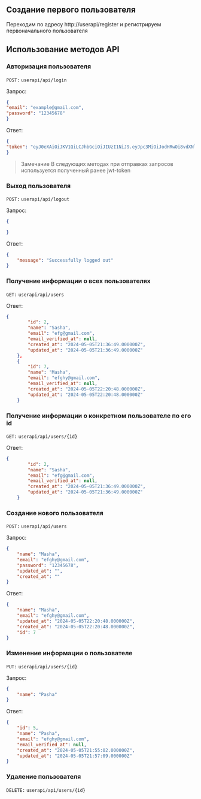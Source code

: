 ## Создание первого пользователя
Переходим по адресу http://userapi/register и регистрируем первоначального пользователя

## Использование методов API
### Авторизация пользователя

`POST:` `userapi/api/login `

Запрос:
```json
{
"email": "example@gmail.com", 
"password": "12345678"
}
```

Ответ:
```json
{
"token": "eyJ0eXAiOiJKV1QiLCJhbGciOiJIUzI1NiJ9.eyJpc3MiOiJodHRwOi8vdXNlcmFwaS9hcGkvbG9naW4iLCJpYXQiOjE3MTQ5NDYwMTMsImV4cCI6MTcxNDk2NDAxMywibmJmIjoxNzE0OTQ2MDEzLCJqdGkiOiJJZFI4Q1lRZDdKNGo3bHJmIiwic3ViIjoiMSIsInBydiI6IjIzYmQ1Yzg5NDlmNjAwYWRiMzllNzAxYzQwMDg3MmRiN2E1OTc2ZjcifQ.6F5omgcervrTRLI0JYMmL_YCs0MrwAnu0e5-hCqebV0"
}
```

>Замечание
>В следующих методах при отправках запросов используется полученный ранее jwt-token
### Выход пользователя

`POST:` `userapi/api/logout` 

Запрос:
```json
{

}
```

Ответ:
```json
{
    "message": "Successfully logged out"
}
```

### Получение информации о всех пользователях

`GET:` `userapi/api/users`

Ответ:
```json
{
        "id": 2,
        "name": "Sasha",
        "email": "efg@gmail.com",
        "email_verified_at": null,
        "created_at": "2024-05-05T21:36:49.000000Z",
        "updated_at": "2024-05-05T21:36:49.000000Z"
    },
    {
        "id": 7,
        "name": "Masha",
        "email": "efghy@gmail.com",
        "email_verified_at": null,
        "created_at": "2024-05-05T22:20:48.000000Z",
        "updated_at": "2024-05-05T22:20:48.000000Z"
    }
```

### Получение информации о конкретном пользователе по его id

`GET:` `userapi/api/users/{id}`

Ответ:
```json
{
        "id": 2,
        "name": "Sasha",
        "email": "efg@gmail.com",
        "email_verified_at": null,
        "created_at": "2024-05-05T21:36:49.000000Z",
        "updated_at": "2024-05-05T21:36:49.000000Z"
    }
```

### Создание нового пользователя

`POST:` `userapi/api/users`

Запрос:
```json
{
	"name": "Masha",
    "email": "efghy@gmail.com",
    "password": "12345678",
    "updated_at": "",
    "created_at": ""
}
```

Ответ:
```json
{
    "name": "Masha",
    "email": "efghy@gmail.com",
    "updated_at": "2024-05-05T22:20:48.000000Z",
    "created_at": "2024-05-05T22:20:48.000000Z",
    "id": 7
}
```

### Изменение информации о пользователе

`PUT:` `userapi/api/users/{id}`

Запрос:
```json
{
	"name": "Pasha"
}
```

Ответ:
```json
{
    "id": 5,
    "name": "Pasha",
    "email": "efghy@gmail.com",
    "email_verified_at": null,
    "created_at": "2024-05-05T21:55:02.000000Z",
    "updated_at": "2024-05-05T21:57:09.000000Z"
}
```

### Удаление пользователя

`DELETE:` `userapi/api/users/{id}`
